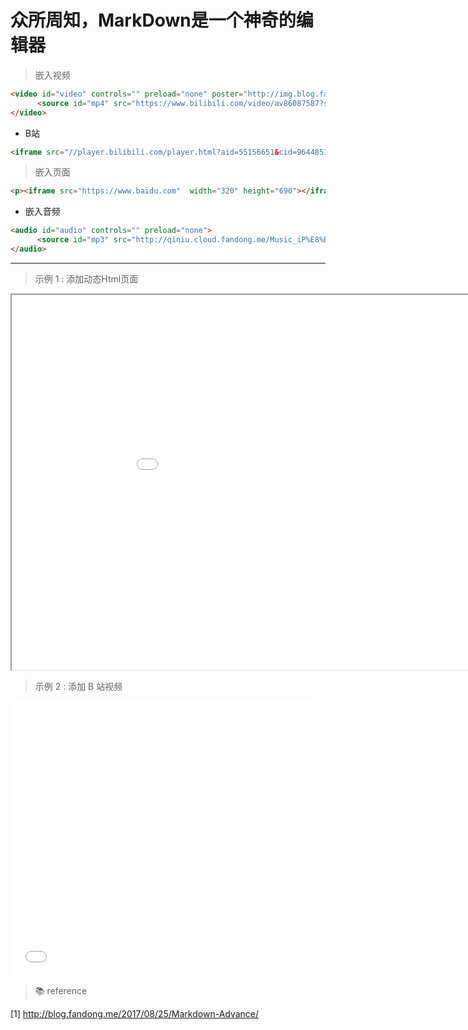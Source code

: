 # 众所周知，MarkDown是一个神奇的编辑器

> 嵌入视频

```html
<video id="video" controls="" preload="none" poster="http://img.blog.fandong.me/2017-08-26-Markdown-Advance-Video.jpg">
      <source id="mp4" src="https://www.bilibili.com/video/av86087587?spm_id_from=333.851.b_7265706f7274466972737431.8" type="video/mp4">
</video>
```

- B站

```html
<iframe src="//player.bilibili.com/player.html?aid=55156651&cid=96448512&page=1" width="320" height="440" scrolling="no" border="0" frameborder="no" framespacing="0" allowfullscreen="true"> </iframe>
```

> 嵌入页面
```html
<p><iframe src="https://www.baidu.com"  width="320" height="690"></iframe></p>
```

- 嵌入音频

```html
<audio id="audio" controls="" preload="none">
      <source id="mp3" src="http://qiniu.cloud.fandong.me/Music_iP%E8%B5%B5%E9%9C%B2%20-%20%E7%A6%BB%E6%AD%8C%20%28Live%29.mp3">
</audio>
```

---

> 示例 1 : 添加动态Html页面

<p><iframe src="./html/graph_chart.html"  width="1000" height="600"></iframe></p>

> 示例 2 : 添加 B 站视频

<iframe src="//player.bilibili.com/player.html?aid=57154065&cid=99807321&page=1" width="480" height="440" scrolling="no" border="0" frameborder="no" framespacing="0" allowfullscreen="true"> </iframe>

> 📚 reference

[1] http://blog.fandong.me/2017/08/25/Markdown-Advance/
